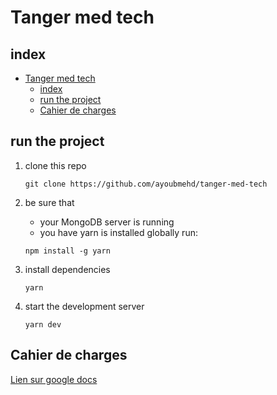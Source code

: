 # Tanger med tech

## index
- [Tanger med tech](#tanger-med-tech)
	- [index](#index)
	- [run the project](#run-the-project)
	- [Cahier de charges](#cahier-de-charges)

## run the project

1. clone this repo

	```copy
	git clone https://github.com/ayoubmehd/tanger-med-tech
	```
1. be sure that
   - your MongoDB server is running
   - you have yarn is installed globally run:
	```
	npm install -g yarn
	```

1. install dependencies

	```copy
	yarn
	```
1. start the development server
   ```copy
   yarn dev
   ```

## Cahier de charges

[Lien sur google docs](https://docs.google.com/document/d/1IHPll7Snp6d5QiCjr87S9rI0CINjP1o5wiYp53crRJ8/edit?usp=sharing)